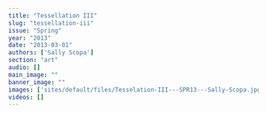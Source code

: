 ```yaml
---
title: "Tessellation III"
slug: "tessellation-iii"
issue: "Spring"
year: "2013"
date: "2013-03-01"
authors: ['Sally Scopa']
section: "art"
audio: []
main_image: ""
banner_image: ""
images: ['sites/default/files/Tesselation-III---SPR13---Sally-Scopa.jpg']
videos: []
---
```

